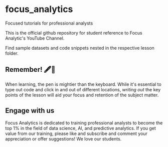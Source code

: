 # focus_analytics
Focused tutorials for professional analysts

This is the official github repository for student reference to Focus Analytic's YouTube Channel. 

Find sample datasets and code snippets nested in the respective lesson folder. 

## Remember! 🖋📄

When learning, the pen is mightier than the keyboard. While it's essential to type out code and click in and out of different locations, *writing out* the key points of the lesson will aid your focus and retention of the subject matter. 

## Engage with us
Focus Analytics is dedicated to training professional analysts to become the top 1% in the field of data science, AI, and predictive analytics. 
If you get value from our training, please like and subscribe and comment your appreciation or offer suggestions! We love our students. 
